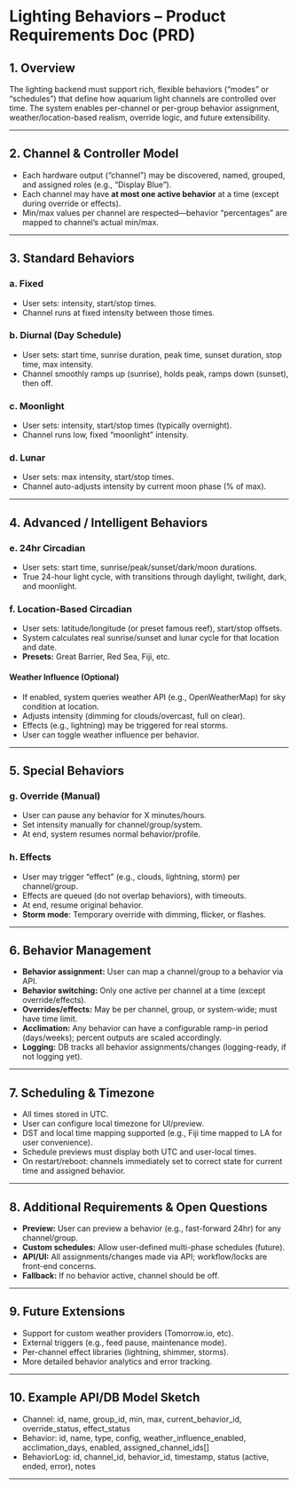 # Lighting Behaviors – Product Requirements Doc (PRD)

## 1. Overview

The lighting backend must support rich, flexible behaviors (“modes” or “schedules”) that define how aquarium light channels are controlled over time. The system enables per-channel or per-group behavior assignment, weather/location-based realism, override logic, and future extensibility.

---

## 2. Channel & Controller Model

- Each hardware output (“channel”) may be discovered, named, grouped, and assigned roles (e.g., “Display Blue”).
- Each channel may have **at most one active behavior** at a time (except during override or effects).
- Min/max values per channel are respected—behavior “percentages” are mapped to channel’s actual min/max.

---

## 3. Standard Behaviors

### a. Fixed
- User sets: intensity, start/stop times.
- Channel runs at fixed intensity between those times.

### b. Diurnal (Day Schedule)
- User sets: start time, sunrise duration, peak time, sunset duration, stop time, max intensity.
- Channel smoothly ramps up (sunrise), holds peak, ramps down (sunset), then off.

### c. Moonlight
- User sets: intensity, start/stop times (typically overnight).
- Channel runs low, fixed “moonlight” intensity.

### d. Lunar
- User sets: max intensity, start/stop times.
- Channel auto-adjusts intensity by current moon phase (% of max).

---

## 4. Advanced / Intelligent Behaviors

### e. 24hr Circadian
- User sets: start time, sunrise/peak/sunset/dark/moon durations.
- True 24-hour light cycle, with transitions through daylight, twilight, dark, and moonlight.

### f. Location-Based Circadian
- User sets: latitude/longitude (or preset famous reef), start/stop offsets.
- System calculates real sunrise/sunset and lunar cycle for that location and date.
- **Presets:** Great Barrier, Red Sea, Fiji, etc.

#### Weather Influence (Optional)
- If enabled, system queries weather API (e.g., OpenWeatherMap) for sky condition at location.
- Adjusts intensity (dimming for clouds/overcast, full on clear).
- Effects (e.g., lightning) may be triggered for real storms.
- User can toggle weather influence per behavior.

---

## 5. Special Behaviors

### g. Override (Manual)
- User can pause any behavior for X minutes/hours.
- Set intensity manually for channel/group/system.
- At end, system resumes normal behavior/profile.

### h. Effects
- User may trigger “effect” (e.g., clouds, lightning, storm) per channel/group.
- Effects are queued (do not overlap behaviors), with timeouts.
- At end, resume original behavior.
- **Storm mode**: Temporary override with dimming, flicker, or flashes.

---

## 6. Behavior Management

- **Behavior assignment:** User can map a channel/group to a behavior via API.
- **Behavior switching:** Only one active per channel at a time (except override/effects).
- **Overrides/effects:** May be per channel, group, or system-wide; must have time limit.
- **Acclimation:** Any behavior can have a configurable ramp-in period (days/weeks); percent outputs are scaled accordingly.
- **Logging:** DB tracks all behavior assignments/changes (logging-ready, if not logging yet).

---

## 7. Scheduling & Timezone

- All times stored in UTC.
- User can configure local timezone for UI/preview.
- DST and local time mapping supported (e.g., Fiji time mapped to LA for user convenience).
- Schedule previews must display both UTC and user-local times.
- On restart/reboot: channels immediately set to correct state for current time and assigned behavior.

---

## 8. Additional Requirements & Open Questions

- **Preview:** User can preview a behavior (e.g., fast-forward 24hr) for any channel/group.
- **Custom schedules:** Allow user-defined multi-phase schedules (future).
- **API/UI:** All assignments/changes made via API; workflow/locks are front-end concerns.
- **Fallback:** If no behavior active, channel should be off.

---

## 9. Future Extensions

- Support for custom weather providers (Tomorrow.io, etc).
- External triggers (e.g., feed pause, maintenance mode).
- Per-channel effect libraries (lightning, shimmer, storms).
- More detailed behavior analytics and error tracking.

---

## 10. Example API/DB Model Sketch

- Channel: id, name, group_id, min, max, current_behavior_id, override_status, effect_status
- Behavior: id, name, type, config, weather_influence_enabled, acclimation_days, enabled, assigned_channel_ids[]
- BehaviorLog: id, channel_id, behavior_id, timestamp, status (active, ended, error), notes

---
